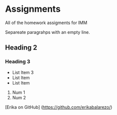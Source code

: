 # Assignments

All of the homework assigments for IMM

Separeate paragrahps with an empty line.

## Heading 2

### Heading 3

- List Item 3
- List Item 
- List Item

1. Num 1
2. Num 2

 [Erika on GitHub] (https://github.com/erikabalarezo/)